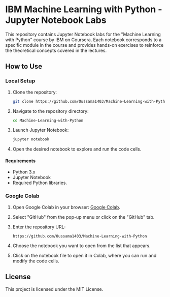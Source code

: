 # IBM Machine Learning with Python - Jupyter Notebook Labs
This repository contains Jupyter Notebook labs for the "Machine Learning with Python" course by IBM on Coursera. Each notebook corresponds to a specific module in the course and provides hands-on exercises to reinforce the theoretical concepts covered in the lectures.

## How to Use

### Local Setup

1. Clone the repository:
   ```bash
   git clone https://github.com/Oussama1403/Machine-Learning-with-Python
   ```

2. Navigate to the repository directory:
   ```bash
   cd Machine-Learning-with-Python
   ```

3. Launch Jupyter Notebook:
   ```bash
   jupyter notebook
   ```

4. Open the desired notebook to explore and run the code cells.

#### Requirements

- Python 3.x
- Jupyter Notebook
- Required Python libraries.

### Google Colab

1. Open Google Colab in your browser: [Google Colab](https://colab.research.google.com/).

2. Select "GitHub" from the pop-up menu or click on the "GitHub" tab.

3. Enter the repository URL:
   ```
   https://github.com/Oussama1403/Machine-Learning-with-Python
   ```

4. Choose the notebook you want to open from the list that appears.

5. Click on the notebook file to open it in Colab, where you can run and modify the code cells.


## License

This project is licensed under the MIT License.
